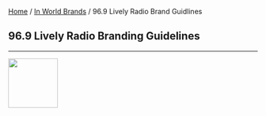 <style>@import url("//readme.codeadam.ca/readme.css");</style>

[Home](/) / [In World Brands](/world) / 96.9 Lively Radio Brand Guidlines

## 96.9 Lively Radio Branding Guidelines

---

<a href="https://brickmmo.com">
<img src="https://brickmmo.com/images/brickmmo-logo-horizontal.jpg" width="100">
</a>